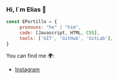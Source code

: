 ### Hi, I´m Elias 👋
``` js
const EPortillo = {        
     pronouns: "he" | "him",  
     code: [Javascript, HTML, CSS],  
     tools: ['GIT', 'GitHub', 'GitLab'],  
}
```
You can find me 🌍:
- [Instagram](https://www.instagram.com/elias22.ok)
<!--
**EPortillo22/EPortillo22** is a ✨ _special_ ✨ repository because its `README.md` (this file) appears on your GitHub profile.

Here are some ideas to get you started:

- 🔭 I’m currently working on ...
- 🌱 I’m currently learning ...
- 👯 I’m looking to collaborate on ...
- 🤔 I’m looking for help with ...
- 💬 Ask me about ...
- 📫 How to reach me: ...
- 😄 Pronouns: ...
- ⚡ Fun fact: ...
-->

